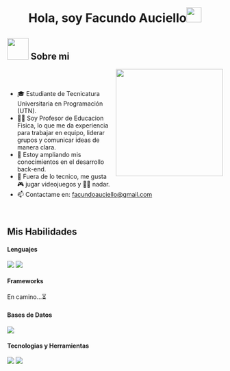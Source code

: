 <h1 align="center">Hola, soy Facundo Auciello<img src="https://media.giphy.com/media/hvRJCLFzcasrR4ia7z/giphy.gif" width="35"></h1>

## <picture><img src = "https://github.com/7oSkaaa/7oSkaaa/blob/main/Images/about_me.gif?raw=true" width = 50px></picture> Sobre mi

<picture> <img align="right" src="https://github.com/7oSkaaa/7oSkaaa/blob/main/Images/Right_Side.gif?raw=true" width = 250px></picture>

<br><br>

- 🎓 Estudiante de Tecnicatura Universitaria en Programación (UTN).
- 👨‍🏫 Soy Profesor de Educacion Fisica, lo que me da experiencia para trabajar en equipo, liderar grupos y comunicar ideas de manera clara.
- 🚀 Estoy ampliando mis conocimientos en el desarrollo back-end.
- 👾 Fuera de lo tecnico, me gusta 🎮 jugar videojuegos y 🏊‍♂️ nadar.
- 📫 Contactame en: facundoauciello@gmail.com
<br>

## Mis Habilidades

<h4> Lenguajes </h4>
<span> 
  <img src="https://img.shields.io/badge/java-%23ED8B00.svg?style=for-the-badge&logo=openjdk&logoColor=white">
  <img src="https://img.shields.io/badge/python-3670A0?style=for-the-badge&logo=python&logoColor=ffdd54">
</span>

<h4> Frameworks </h4>
<span>
  En camino...⏳
</span>

<h4> Bases de Datos </h4>
<span>
  <img src="https://img.shields.io/badge/mysql-4479A1.svg?style=for-the-badge&logo=mysql&logoColor=white">
</span>

<h4> Tecnologias y Herramientas </h4>
<span>
  <img src="https://img.shields.io/badge/Git-F05032?style=for-the-badge&logo=git&logoColor=white">
  <img src="https://img.shields.io/badge/Xampp-F37623?style=for-the-badge&logo=xampp&logoColor=white">

</span>
